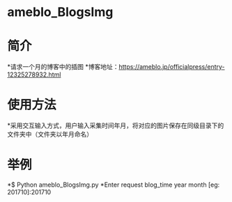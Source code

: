 # ameblo_BlogsImg
# 简介
*请求一个月的博客中的插图
*博客地址：https://ameblo.jp/officialpress/entry-12325278932.html
# 使用方法
*采用交互输入方式，用户输入采集时间年月，将对应的图片保存在同级目录下的文件夹中（文件夹以年月命名）
# 举例
*$ Python ameblo_BlogsImg.py
*Enter request blog_time year month [eg: 201710]:201710
